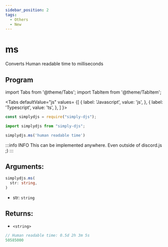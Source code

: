 ```yaml
---
sidebar_position: 2
tags:
  - Others
  - New
---
```


# ms

Converts Human readable time to milliseconds

## Program

import Tabs from '@theme/Tabs';
import TabItem from '@theme/TabItem';

<Tabs
  defaultValue="js"
  values= {[
    { label: 'Javascript', value: 'js', },
    { label: 'Typescript', value: 'ts', },
  ]
}>
<TabItem value="js">

```js
const simplydjs = require("simply-djs");
```

</TabItem>

<TabItem value="ts">

```ts
import simplydjs from "simply-djs";
```

</TabItem>

</Tabs>

```js
simplydjs.ms('human readable time')
```


:::info INFO
This can be implemented anywhere. Even outside of discord.js ;)
:::

## Arguments:
```ts
simplydjs.ms(
  str: string,
)
```

- str: `string`

## Returns:
- `<string>`

```js
// Human readable time: 0.5d 2h 3m 5s
50585000
```